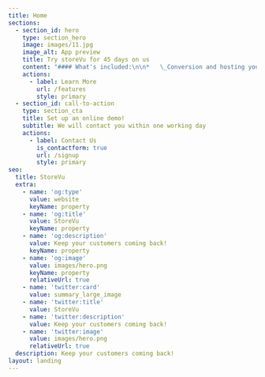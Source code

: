 ```yaml
---
title: Home
sections:
  - section_id: hero
    type: section_hero
    image: images/11.jpg
    image_alt: App preview
    title: Try storeVu for 45 days on us
    content: "#### What's included:\n\n*   \_Conversion and hosting your current menu online on a dedicated website at no charge.\n\n*   Creation and management of a targeted promotional campaign designed to increase average expenditure and buying frequency, customized for your own busines.\n\n*   A dedicated text-based connection with your best customers through a dedicated local phone number that we provide.\n\n*   Custom in-store signage, as well as links to any existing email, text, web, or social media that you may already be using.\n\n*   A tablet PC free of charge for online order processing and training for you and your staff.\n\n*   Scheduled delivery of targeted custom customer promotions.\n\n*   Tracking of redemptions online and in-store.\n\n*   Managed ongoing services.\n\n*   Integrated Stripe® online payment services or selected alternatives at your option.\n\n*   Secure access to real time reporting including sales and profitability on a promotion-by-promotion and customer-by-customer basis\n\n\n\n\n"
    actions:
      - label: Learn More
        url: /features
        style: primary
  - section_id: call-to-action
    type: section_cta
    title: Set up an online demo!
    subtitle: We will contact you within one working day
    actions:
      - label: Contact Us
        is_contactform: true
        url: /signup
        style: primary
seo:
  title: StoreVu
  extra:
    - name: 'og:type'
      value: website
      keyName: property
    - name: 'og:title'
      value: StoreVu
      keyName: property
    - name: 'og:description'
      value: Keep your customers coming back!
      keyName: property
    - name: 'og:image'
      value: images/hero.png
      keyName: property
      relativeUrl: true
    - name: 'twitter:card'
      value: summary_large_image
    - name: 'twitter:title'
      value: StoreVu
    - name: 'twitter:description'
      value: Keep your customers coming back!
    - name: 'twitter:image'
      value: images/hero.png
      relativeUrl: true
  description: Keep your customers coming back!
layout: landing
---
```

